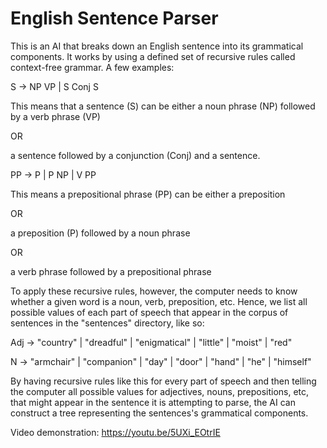 # English Sentence Parser

This is an AI that breaks down an English sentence into its grammatical components. It works by using a defined set of recursive rules called context-free grammar. 
A few examples: 

S -> NP VP | S Conj S

This means that a sentence (S) can be either a noun phrase (NP) followed by a verb phrase (VP)

OR

a sentence followed by a conjunction (Conj) and a sentence.




PP -> P | P NP | V PP

This means a prepositional phrase (PP) can be either a preposition

OR

a preposition (P) followed by a noun phrase

OR 

a verb phrase followed by a prepositional phrase


To apply these recursive rules, however, the computer needs to know whether a given word is a noun, verb, preposition, etc.
Hence, we list all possible values of each part of speech that appear in the corpus of sentences in the "sentences" directory, like so:

Adj -> "country" | "dreadful" | "enigmatical" | "little" | "moist" | "red"

N -> "armchair" | "companion" | "day" | "door" | "hand" | "he" | "himself"


By having recursive rules like this for every part of speech and then telling the computer all possible values for adjectives, nouns, prepositions, etc, that might appear in the sentence it is attempting to parse, the AI can construct a tree representing the sentences's grammatical components.

Video demonstration: https://youtu.be/5UXi_EOtrIE
